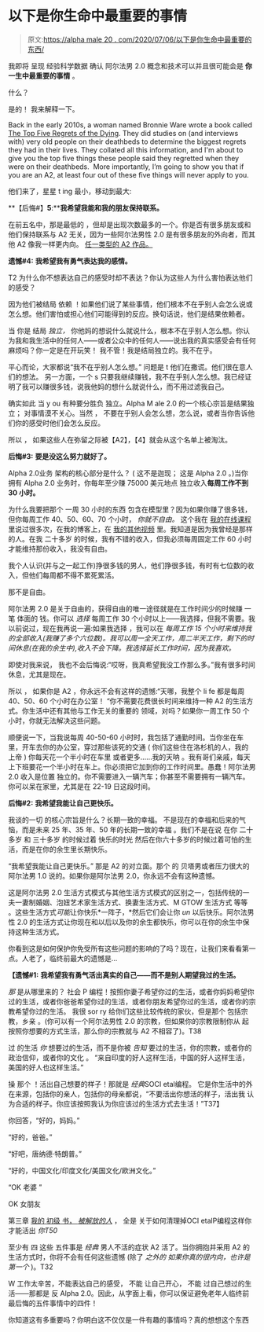 # 以下是你生命中最重要的事情

> 原文:[https://alpha male 20 . com/2020/07/06/以下是你生命中最重要的东西/](https://alphamale20.com/2020/07/06/here-are-the-most-important-things-in-your-life/)

我即将 呈现 经验科学数据 确认 阿尔法男 2.0 概念和技术可以并且很可能会是 **你一生中最重要的事情** 。

什么？

是的！ 我来解释一下。

Back in the early 2010s, a woman named Bronnie Ware wrote a book called [The Top Five Regrets of the Dying](https://amzn.to/2Yv16JC). They did studies on (and interviews with) very old people on their deathbeds to determine the biggest regrets they had in their lives. They collated all this information, and I'm about to give you the top five things these people said they regretted when they were on their deathbeds.  More importantly, I’m going to show you that if you are an A2, at least four out of these five things will never apply to you.

他们来了，星星 t ing 最小，移动到最大:

**【后悔#】****5****:****我希望我能和我的朋友保持联系。**

在前五名中，那是最低的 ，但却是出现次数最多的一个。你是否有很多朋友或和他们保持联系与 A2 无关，因为一些阿尔法男性 2.0 是有很多朋友的外向者，而其他 A2 像我一样更内向。 [任一类型的 A2 作品。](https://blackdragonblog.com/2016/06/13/different-types-alpha-male-2-0s/)

**遗憾#4:** **我希望我有勇气表达我的感情。**

T2 为什么你不想表达自己的感受时却不表达？你认为这些人为什么害怕表达他们的感受？

因为他们被结局 依赖 ！如果他们说了某些事情，他们根本不在乎别人会怎么说或怎么想。他们害怕或担心他们可能得到的反应。换句话说，他们是结果依赖者。

当 你是 结局 *独立，* 你他妈的想说什么就说什么，根本不在乎别人怎么想。你认为我和我生活中的任何人——或者公众中的任何人——说出我的真实感受会有任何麻烦吗？你一定是在开玩笑！ 我不管！我是结局独立的。我不在乎。

平心而论，大家都说“我不在乎别人怎么想。” 问题是 t 他们在撒谎。他们很在意人们的想法。 另一方面，一个 s 只要我继续赚钱，我不在乎别人怎么想。我已经证明了我可以赚很多钱，说我他妈的想什么就说什么，而不用过滤我自己。

确实如此 当 y ou 有种要分胜负 独立。Alpha M ale 2.0 的一个核心宗旨是结果独立； 对事情漠不关心。当然 ， 不要在乎别人会怎么想，怎么说，或者当你告诉他们你的感受时他们会怎么反应。

所以 ， 如果这些人在弥留之际被【A2】，【4】就会从这个名单上被淘汰。

**后悔#3:** **要是没这么努力就好了。**

Alpha 2.0业务 架构的核心部分是什么？ ( 这不是迦现； 这是 Alpha 2.0 。)当你 拥有 Alpha 2.0 业务时，你每年至少赚 75000 美元地点 独立收入**每周工作不到 30 小时。**

为什么我要把那个 一周 30 小时的东西 包含在模型里？因为如果你赚了很多钱，但你每周工作 40、50、60、70 个小时， *你就不自由。* 这个我在 [我的在线课程](https://alphamale20.com/courses) 里说过很多次，在我的博客上，在 [我的其他视频](https://www.youtube.com/channel/UCA5YSMWjnHKRIRdZa0_-l4g/) 里。我知道是因为我曾经是那样的人。在我 二十多岁 的时候，我有不错的收入，但我必须每周固定工作 60 小时才能维持那份收入，我没有自由。

我个人认识(并与之一起工作)挣很多钱的男人，他们挣很多钱，有时有七位数的收入，但他们每周都不得不累死累活。

那不是自由。

阿尔法男 2.0 是关于自由的，获得自由的唯一途径就是在工作时间少的时候赚 一笔 体面的 钱。你可以 *选择* 每周工作 30 个小时以上——我选择，但我不需要。我以前说过，现在我再说一遍:如果我选择 ，我可以在 *每周工作 15 个小时来维持我的全部收入(我赚了多个六位数)。我可以周一全天工作，周二半天工作，剩下的时间休息(在我的余生中),收入不会下降。我选择延长工作时间，因为我喜欢。*

即使对我来说， 我也不会后悔说:“哎呀，我真希望我没工作那么多。”我有很多时间休息，尤其是现在。

所以 ， 如果你是 A2 ，你永远不会有这样的遗憾:“天哪，我整个 li fe 都是每周 40、50、60 个小时在办公室！ “你不需要花费很长时间来维持一种 A2 的生活方式。你生活中还有其他与工作无关的重要的 领域，对吗？如果你一周工作 50 个小时，你就无法解决这些问题。

顺便说一下，当我说每周 40-50-60 小时时，我包括了通勤时间。当你坐在车里，开车去你的办公室，穿过那些该死的交通 ( 你们这些住在洛杉机的人，我的 上帝 ) 你每天花一个半小时在车里 或者更多……我的天呐 。我有哥们亲戚，每天上下班要花一个半小时在车上。你必须把它加到你的工作时间里。愚蠢！阿尔法男 2.0 收入是位置 独立的。你不需要进入一辆汽车；你甚至不需要拥有一辆汽车。你可以呆在家里，尤其是在 22-19 日这段时间。

**后悔#2:** **我希望我能让自己更快乐。**

我谈的一切 的核心宗旨是什么？长期一致的幸福。 不是现在的幸福和后来的气恼，而是未来 25 年、35 年、50 年的长期一致的幸福 。我们不是在说 在你 二十多岁 和 三十多岁 的时候过着 快乐的时光 然后在你六十多岁的时候过着可怕的生活，而是在你的余生里长期快乐。

“我希望我能让自己更快乐。” 那是 A2 的对立面。那个 的 贝塔男或者压力很大的阿尔法男 1.0 说的。如果你是阿尔法男 2.0，你永远不会有这种遗憾。

这是阿尔法男 2.0 生活方式模式与其他生活方式模式的区别之一，包括传统的一夫一妻制婚姻、泡妞艺术家生活方式、换妻生活方式、M GTOW 生活方式 等等 。这些生活方式*可能*让你快乐*一阵子，*然后它们会让你 *un* 以后快乐。阿尔法男性 2.0 的生活方式让你现在和以后以及你的余生都快乐，你可以在你的余生中保持这种生活方式。

你看到这是如何保护你免受所有这些问题的影响的了吗？现在，让我们来看看第一点。人老了，临终前最大的遗憾是...

**【遗憾#1:** **我希望我有勇气活出真实的自己——而不是别人期望我过的生活。**

*那* 是从哪里来的？ 社会 P 编程！按照你妻子希望你过的生活，或者你妈妈希望你过的生活，或者你爸爸希望你过的生活，或者你朋友希望你过的生活，或者你的宗教希望你过的生活。 我很 sor ry 给你们这些比较传统的家伙，但是那个 包括宗教，乡亲 。(你可以有一个阿尔法男性 2.0 的宗教，但如果你的宗教限制你从 起 按照你想要的方式生活，那么你的宗教就与 A2 不相容了)。T38

过 的生活 *你* 想要过的生活，而不是你被 *告知* 要过的生活，你的宗教，或者你的政治信仰，或者你的文化 。 “来自印度的好人这样生活，中国的好人这样生活，美国的好人也这样生活。”

操 那个 ！活出自己想要的样子！那就是 *经典*SOCI etal编程。 它是你生活中的外在来源，包括你的亲人，包括你的母亲都说，“不要活出你想活的样子，活出我 认为合适的样子。你应该按照我认为你应该过的生活方式去生活！”T37】

你回答，“好的，妈妈。”

“好的，爸爸。”

“好吧，唐纳德·特朗普。”

“好的，中国文化/印度文化/美国文化/欧洲文化。”

“OK 老婆 ”

OK 女朋友

第三章 [我的 初级 书， *被解放的人*](http://www.alphamalebook.com/) ， 全是 关于如何清理掉OCI etalP编程这样你才能活出 *你T50*

至少有 四 这些 五件事是 *经典* 男人不活的症状 A2 活了。当你拥抱并采用 A2 的生活方式时，你将不会有任何这些遗憾 (除了 *之外的 如果你真的很内向，也许是第一个* )。T32

W 工作太辛苦，不能表达自己的感受， 不能 让自己开心， 不能 过自己想过的生活——那都是 反 Alpha 2.0。因此，从字面上看，你可以保证避免老年人临终前最后悔的五件事情中的四件！

你知道这有多重要吗？你明白这不仅仅是一件有趣的事情吗？真的想想这个东西